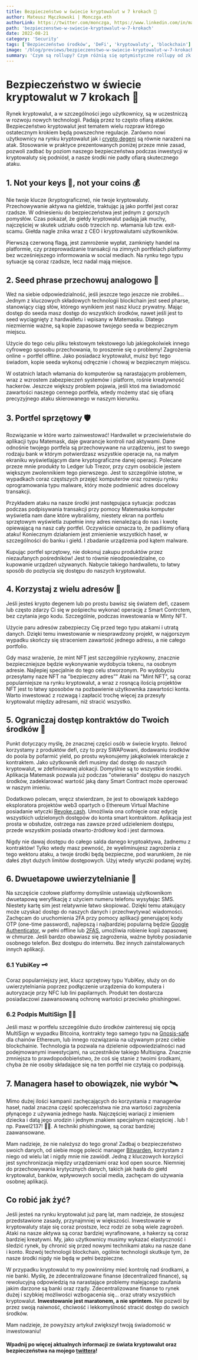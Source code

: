```yaml
---
title: Bezpieczeństwo w świecie kryptowalut w 7 krokach 🔐
author: Mateusz Mączkowski | Monczga.eth
authorLink: https://twitter.com/monczga, https://www.linkedin.com/in/maczkowski/
path: 'bezpieczenstwo-w-swiecie-kryptowalut-w-7-krokach'
date: 2022-08-21
category: 'Security'
tags: ['Bezpieczeństwo środków', 'DeFi', 'kryptowaluty', 'blockchain']
image: '/blog/previews/bezpieczenstwo-w-swiecie-kryptowalut-w-7-krokach.png'
summary: 'Czym są rollupy? Czym różnią się optymistyczne rollupy od zk rollupów?'
---
```


# Bezpieczeństwo w świecie kryptowalut w 7 krokach 🔐

Rynek kryptowalut, a w szczególności jego użytkownicy, są w uczestniczą w rozwoju nowych technologii. Padają przez to często ofiarą ataków. Bezpieczeństwo kryptowalut jest tematem wielu rozpraw którego ostatecznym krokiem będą powszechne regulacje. Zarówno nowi użytkownicy na rynku kryptowalut jak i [crypto degeni](https://www.coingecko.com/en/glossary/degen) są równie narażeni na atak.
Stosowanie w praktyce prezentowanych poniżej przeze mnie zasad, pozwoli zadbać by poziom naszego bezpieczeństwa podczas inwestycji w kryptowaluty się podniósł, a nasze środki nie padły ofiarą skutecznego ataku.

## 1. Not your keys 🔑, not your coins 💰

Nie twoje klucze (kryptograficzne), nie twoje kryptowaluty. Przechowywanie aktywa na giełdzie, traktując ją jako portfel jest coraz rzadsze. W odniesieniu do bezpieczeństwa jest jednym z gorszych pomysłów. Czas pokazał, że giełdy kryptowalut padają jak muchy, najczęściej w skutek udziału osób trzecich np. włamania lub tzw. exit-scamu. Giełda nagle znika wraz z CEO i kryptowalutami użytkowników.

Pierwszą czerwoną flagą, jest zamrożenie wypłat, zamknięty handel na platformie, czy przeprowadzanie transakcji na zimnych portfelach platformy bez wcześniejszego informowania w social mediach. Na rynku tego typu sytuacje są coraz rzadsze, lecz nadal mają miejsce.


## 2. Seed phrase przechowuj analogowo 📝

Weź na siebie odpowiedzialność, jeśli jeszcze tego jeszcze nie zrobiłeś… Jednym z kluczowych składowych technologii blockchain jest seed pharse, stanowiący ciąg słów, którego wynikiem jest nasz klucz prywatny. Mając dostęp do seeda masz dostęp do wszystkich środków, nawet jeśli jest to seed wyciągnięty z hardwalletu i wpisany w Matemasku. Dlatego niezmiernie ważne, są kopie zapasowe twojego seeda w bezpiecznym miejscu.

Użycie do tego celu pliku tekstowym tekstowego lub jakiegokolwiek innego cyfrowego sposobu przechowania, to proszenie się o problemy! Zagrożenia online = portfel offline. Jako posiadacz kryptowalut, muisz być tego świadom, kopie seeda wykonuj odręcznie i chowaj w bezpiecznym miejscu.

W ostatnich latach włamania do komputerów są narastającym problemem, wraz z wzrostem zabezpieczeń systemów i platform, rośnie kreatywność hackerów. Jeszcze większy problem pojawia, jeśli ktoś ma świadomość zawartości naszego cennego portfela, wtedy możemy stać się ofiarą precyzyjnego ataku skierowanego w naszym kierunku.

## 3. Portfel sprzętowy 🛡

Rozwiązanie w które warto zainwestować! Hardwallet w przeciwieństwie do aplikacji typu Matemask, daje gwarancje kontroli nad aktywami. Dane odnośnie twojego portfela są przechowywane na urządzeniu, jest to swego rodzaju bank w którym potwierdzasz wszystkie operacje na, na małym ekraniku wyświetlającym dane kryptograficzne danej operacji. Polecane przeze mnie produkty to Ledger lub Trezor, przy czym osobiście jestem większym zwolennikiem tego pierwszego. Jest to szczególnie istotne, w wypadkach coraz częstszych przejęć komputerów oraz rozwoju rynku oprogramowania typu malware, który może podmienić adres docelowy transakcji.

Przykładem ataku na nasze środki jest następująca sytuacja: podczas podczas podpisywania transakcji przy pomocy Matemaska komputer wyświetla nam dane które wybraliśmy, niestety ekran na portfelu sprzętowym wyświetla zupełnie inny adres nienależącą do nas i kwotę opiewającą na nasz cały portfel. Oczywiście oznacza to, że padliśmy ofiarą ataku! Koniecznym działaniem jest zmienienie wszystkich haseł, w szczególności do banku i giełd. I zbadanie urządzenia pod kątem malware.

Kupując portfel sprzętowy, nie dokonuj zakupu produktów przez niezaufanych pośredników! Jest to równie nieodpowiedzialne, co kupowanie urządzeń używanych. Nabycie takiego hardwalletu, to łatwy sposób do pozbycia się dostępu do naszych kryptowalut.

## 4. Korzystaj z wielu adresów 🧮

Jeśli jesteś krypto degenem lub po prostu bawisz się światem defi, czasem lub często zdarzy Ci się w pośpiechu wykonać operację z Smart Contrctem, bez czytania jego kodu. Szczególnie, podczas inwestowania w Minty NFT.

Użycie paru adresów zabezpieczy Cię przed tego typu atakami i utratą danych. Dzięki temu inwestowanie w niesprawdzony projekt, w najgorszym wypadku skończy się straceniem zawartość jednego adresu, a nie całego portfolio.

Gdy masz wrażenie, że mint NFT jest szczególnie ryzykowny, znacznie bezpieczniejsze będzie wykonywanie wydobycia tokenu, na osobnym adresie. Najlepiej specjalnie do tego celu stworzonym. Po wydobyciu przesyłamy naze NFT na "bezpieczny adres”" Ataki na "Mint NFT", są coraz popularniejsze na rynku kryptowalut, a wraz z rosnącą ilością projektów NFT jest to łatwy sposobów na pozbawienie użytkownika zawartości konta. Warto inwestować z rozwagą i zapłacić trochę więcej za przesyły kryptowalut między adresami, niż stracić wszystko.

## 5. Ograniczaj dostęp kontraktów do Twoich środków 🚧

Punkt dotyczący myślę, że znacznej części osób w świecie krypto. Ilekroć korzystamy z produktów defi, czy to przy SWAPowani, dodawaniu środków do poola by pofarmić yield, po prostu wykonujemy jakąkolwiek interakcje z kontraktem. Jako użytkownik defi musimy dać dostęp do naszych kryptowalut, w zdefiniowanej alokacji. Domyślnie są to wszystkie środki. Aplikacja Matemask pozwala już podczas "otwierania" dostępu do naszych środków, zadeklarować wartość jaką dany Smart Contract może operować w naszym imieniu.

Dodatkowo polecam, wręcz stwierdzam, że jest to obowiązek każdego eksploratora projektów web3 opartych o Ethereum Virtual Machine posiadanie wtyczki [Revoke.cash](https://revoke.cash/). Umożliwia ona cofnięcie oraz edycję wszystkich udzielonych dostępów do konta smart kontraktom. Aplikacja jest prosta w obsłudze, ostrzega nas zawsze przed udzieleniem dostępu, przede wszystkim posiada otwarto-źródłowy kod i jest darmowa.

Nigdy nie dawaj dostępu do całego salda danego kryptoaktywa, żadnemu z kontraktów! Tylko wtedy masz pewność, że wyeliminujesz zagrożenia z tego wektoru ataku, a twoje środki będą bezpieczne, pod warunkiem, że nie dałeś zbyt dużych limitów dostępowych. Użyj wtedy wtyczki podanej wyżej.

## 6. Dwuetapowe uwierzytelnianie 🚦

Na szczęście czołowe platformy domyślnie ustawiają użytkownikom dwuetapową weryfikację z użyciem numeru telefonu wysyłając SMS. Niestety kartę sim jest relatywnie łatwo skopiować. Dzięki temu atakujący może uzyskać dostęp do naszych danych i przechwytywać wiadomości. Zachęcam do uruchomienia 2FA przy pomocy aplikacji generującej kody OTP (one-time password), najlepszą i najbardziej popularną będzie [Google Authenticator](https://support.google.com/accounts/answer/1066447?hl=pl-pl), w pełni offline lub [2FAS](https://2fas.com/), umożliwia robienie kopii zapasowej w chmurze.
Jeśli bardzo obawiasz się zagrożenia, ważne byłoby posiadanie osobnego telefon. Bez dostępu do internetu. Bez innych zainstalowanych innych aplikacji.

### 6.1 YubiKey 🗝

Coraz popularniejszy jest, klucz sprzętowy typu YubiKey, służy on do uwierzytelniania poprzez podłączenie urządzenia do komputera i autoryzacje przy NFC lub lini papilarnych. Produkt ten dostarcza posiadaczowi zaawansowaną ochronę wartości przeciwko phishingowi.

### 6.2 Podpis MultiSign ✍🏻

Jeśli masz w portfelu szczególnie dużo środków zainteresuj się opcją MultiSign w wypadku Bitcoina, kontrakty tego samego typu na [Gnosis-safe](https://gnosis-safe.io/) dla chainów Ethereum, lub innego rozwiązania na używanym przez ciebie blockchainie. Technologia ta pozwala na dzielenie odpowiedzialności nad podejmowanymi inwestycjami, na uczestników takiego Multisigna. Znacznie zmniejsza to prawdopodobieństwo, że coś się stanie z twoimi środkami, chyba że nie osoby składające się na ten portfel nie czytają co podpisują.

## 7. Managera haseł to obowiązek, nie wybór 🛰

Mimo dużej ilości kampanii zachęcających do korzystania z managerów haseł, nadal znaczna część społeczeństwa nie zna wartości zagrożenia płynącego z używania jednego hasła. Najczęściej wariacji z imieniem dziecka i datą jego urodzin i jednym znakiem specjalnym najczęściej . lub ! np. Pawel2137! 🤦🏻. A techniki phishingowe, są coraz bardziej zaawansowane.

Mam nadzieje, że nie należysz do tego grona! Zadbaj o bezpieczeństwo swoich danych, od siebie mogę polecić manager [Bitwarden](https://bitwarden.com/), korzystam z niego od wielu lat i nigdy mnie nie zawiódł. Jedną z kluczowych korzyści jest synchronizacja między urządzeniami oraz kod open source. Niemniej do przechowywania krytycznych danych, takich jak hasła do giełd kryptowalut, banków, wpływowych social media, zachęcam do używania osobnej aplikacji.

## Co robić jak żyć?

Jeśli jesteś na rynku kryptowalut już parę lat, mam nadzieje, że stosujesz przedstawione zasady, przynajmniej w większości. Inwestowanie w kryptowaluty staje się coraz prostsze, lecz rodzi ze sobą wiele zagrożeń. Ataki na nasze aktywa są coraz bardziej wyrafinowane, a hakerzy są coraz bardziej kreatywni. My, jako użytkownicy musimy wykazać elastyczność i śledzić rynek, by chronić się przed nowymi technikami ataku na nasze dane i konto. Rozwój technologii blockchain, ogólnie technologii skutkuje tym, że nasze środki nigdy nie będą w pełni bezpieczne.

W przypadku kryptowalut to my powinniśmy mieć kontrolę nad środkami, a nie banki. Myślę, że zdecentralizowane finanse (decentralized finance), są rewolucyjną odpowiedzią na narastające problemy malejącego zaufania jakim darzone są banki oraz rządy. Zdecentralizowane finanse to rynek dużej i szybkiej możliwości wzbogacenia się... oraz utraty wszystkich kryptowalut. **Inwestowanie jest maratonem, a nie sprintem.** Nie pozwól by przez swoją naiwność, chciwość i lekkomyślność stracić dostęp do swoich środków.

Mam nadzieje, że powyższy artykuł zwiększył twoją świadomość w inwestowaniu!

#### Wpadnij po więcej aktualnych informacji ze świata kryptowalut oraz bezpieczeństwa na mojego [twittera](https://twitter.com/monczga)!
